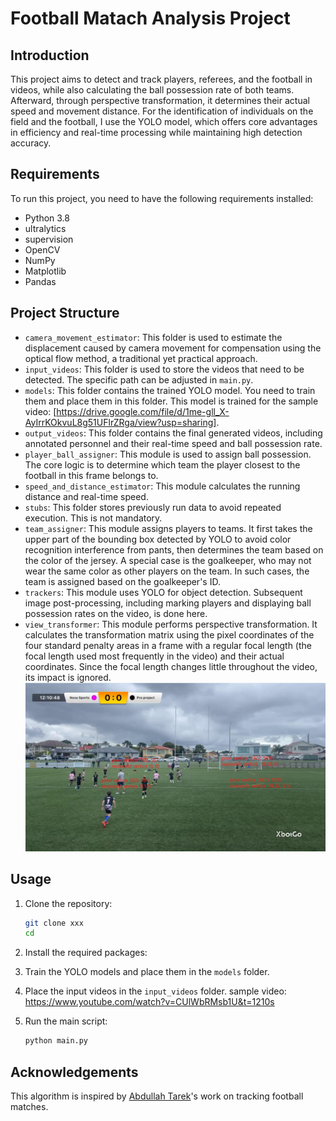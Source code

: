 # Football Matach Analysis Project

## Introduction

This project aims to detect and track players, referees, and the football in videos, while also calculating the ball possession rate of both teams. Afterward, through perspective transformation, it determines their actual speed and movement distance. For the identification of individuals on the field and the football, I use the YOLO model, which offers core advantages in efficiency and real-time processing while maintaining high detection accuracy.

## Requirements

To run this project, you need to have the following requirements installed:

- Python 3.8
- ultralytics
- supervision
- OpenCV
- NumPy
- Matplotlib
- Pandas

## Project Structure

- `camera_movement_estimator`: This folder is used to estimate the displacement caused by camera movement for compensation using the optical flow method, a traditional yet practical approach.
- `input_videos`: This folder is used to store the videos that need to be detected. The specific path can be adjusted in `main.py`.
- `models`: This folder contains the trained YOLO model. You need to train them and place them in this folder. This model is trained for the sample video: [https://drive.google.com/file/d/1me-gll_X-AyIrrKOkvuL8g51UFlrZRga/view?usp=sharing].
- `output_videos`: This folder contains the final generated videos, including annotated personnel and their real-time speed and ball possession rate.
- `player_ball_assigner`: This module is used to assign ball possession. The core logic is to determine which team the player closest to the football in this frame belongs to.
- `speed_and_distance_estimator`: This module calculates the running distance and real-time speed.
- `stubs`: This folder stores previously run data to avoid repeated execution. This is not mandatory.
- `team_assigner`: This module assigns players to teams. It first takes the upper part of the bounding box detected by YOLO to avoid color recognition interference from pants, then determines the team based on the color of the jersey. A special case is the goalkeeper, who may not wear the same color as other players on the team. In such cases, the team is assigned based on the goalkeeper's ID.
- `trackers`: This module uses YOLO for object detection. Subsequent image post-processing, including marking players and displaying ball possession rates on the video, is done here.
- `view_transformer`: This module performs perspective transformation. It calculates the transformation matrix using the pixel coordinates of the four standard penalty areas in a frame with a regular focal length (the focal length used most frequently in the video) and their actual coordinates. Since the focal length changes little throughout the video, its impact is ignored.
![transformed frame](input_videos/transformer.png)

## Usage

1. Clone the repository:
   ```bash
   git clone xxx
   cd
   ```

2. Install the required packages:

3. Train the YOLO models and place them in the `models` folder. 

4. Place the input videos in the `input_videos` folder.
sample video: https://www.youtube.com/watch?v=CUlWbRMsb1U&t=1210s

5. Run the main script:
   ```bash
   python main.py
   ```

## Acknowledgements

This algorithm is inspired by [Abdullah Tarek](https://github.com/abdullahtarek)'s work on tracking football matches.

